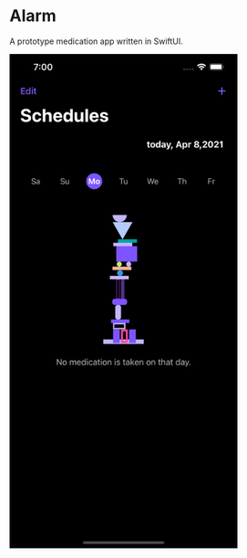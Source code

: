 # Alarm

A prototype medication app written in SwiftUI.

<img src="preview.png" alt="drawing" width="400px"/> 
